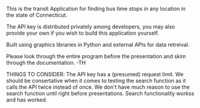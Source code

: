 This is the transit Application for finding bus time stops in any location in the state of Connecticut.

The API key is distributed privately among developers, you may also provide your own if you wish to build this application yourself.

Built using graphics libraries in Python and external APIs for data retreival.

Please look through the entire program before the presentation and skim through the documentation.
-TH

THINGS TO CONSIDER:
The API key has a (presumed) request limit. We should be consertative when it comes to testing the search function as it calls the API twice instead of once. We don't have much reason to use the
search function until right before presentations. Search functionality workss and has worked.
